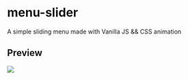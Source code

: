# menu-slider
A simple sliding menu made with Vanilla JS &amp;&amp; CSS animation

## Preview

<img src="http://rawgit.com/bpassos/menu-slider/master/gif-preview/demo.gif">